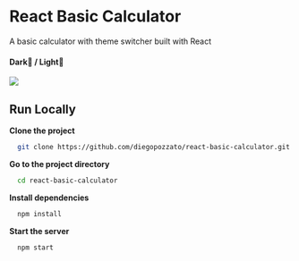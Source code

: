 # React Basic Calculator

A basic calculator with theme switcher built with React

#### Dark🌙 / Light🔆

<img src="https://media.giphy.com/media/aEIogSnH3t8Oc1XcAU/giphy.gif">

## Run Locally

**Clone the project**

```bash
  git clone https://github.com/diegopozzato/react-basic-calculator.git
```

**Go to the project directory**

```bash
  cd react-basic-calculator
```

**Install dependencies**

```bash
  npm install
```

**Start the server**

```bash
  npm start
```

